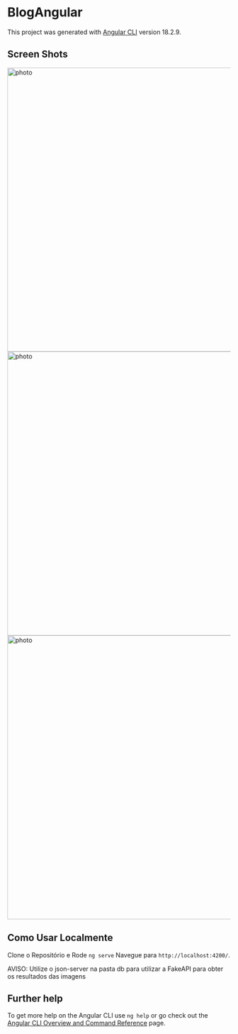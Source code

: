 # BlogAngular

This project was generated with [Angular CLI](https://github.com/angular/angular-cli) version 18.2.9.

## Screen Shots

<img src="https://github.com/user-attachments/assets/ad647f0a-56dd-4a00-82f7-3358b202fff3" Width="640px" alt="photo">
<img src="https://github.com/user-attachments/assets/feb0d992-5db6-47d1-b11c-964baf979e36" Width="640px" alt="photo">
<img src="https://github.com/user-attachments/assets/db56050a-9050-424a-94c9-ca5075349740" Width="640px" alt="photo">

## Como Usar Localmente

Clone o Repositório e Rode `ng serve`  Navegue para `http://localhost:4200/`.

AVISO: Utilize o json-server na pasta db para utilizar a FakeAPI para obter os resultados das imagens


## Further help

To get more help on the Angular CLI use `ng help` or go check out the [Angular CLI Overview and Command Reference](https://angular.dev/tools/cli) page.
